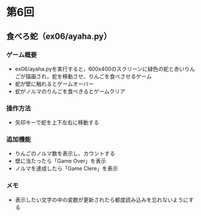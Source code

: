 # 第6回
## 食べろ蛇（ex06/ayaha.py）
### ゲーム概要
- ex06/ayaha.pyを実行すると，600x400のスクリーンに緑色の蛇と赤いりんごが描画され，蛇を移動させ、りんごを食べさせるゲーム
- 蛇が壁に触れるとゲームオーバー
- 蛇がノルマのりんごを食べきるとゲームクリア
### 操作方法
- 矢印キーで蛇を上下左右に移動する
### 追加機能
- りんごのノルマ数を表示し、カウントする
- 壁に当たったら「Game Over」を表示
- ノルマを達成したら「Game Clere」を表示
### メモ
- 表示したい文字の中の変数が更新されたら都度読み込みを忘れないようにする